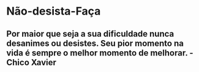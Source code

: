# Não-desista-Faça
## Por maior que seja a sua dificuldade nunca desanimes ou desistes. Seu pior momento na vida é sempre o melhor momento de melhorar. - Chico Xavier
